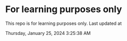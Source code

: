# For learning purposes only
This repo is for learning purposes only.
Last updated at

Thursday, January 25, 2024 3:25:38 AM

